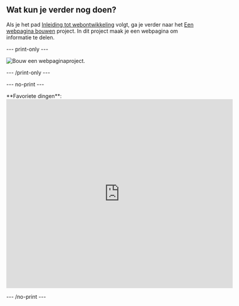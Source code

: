 ## Wat kun je verder nog doen?

Als je het pad [Inleiding tot webontwikkeling](https://projects.raspberrypi.org/en/raspberrypi/web-intro) volgt, ga je verder naar het [Een webpagina bouwen](https://projects.raspberrypi.org/en/projects/build-a-webpage) project. In dit project maak je een webpagina om informatie te delen.

\--- print-only ---

![Bouw een webpaginaproject.](images/favoritethings.PNG)

\--- /print-only ---

\--- no-print ---

<div>
**Favoriete dingen**: 

<iframe src="https://editor.raspberrypi.org/en/embed/viewer/favourite-things" width="600" height="500" frameborder="0" marginwidth="0" marginheight="0" allowfullscreen> </iframe>
</div>

\--- /no-print ---
